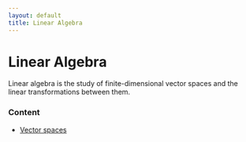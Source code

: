 ```yaml
---
layout: default
title: Linear Algebra
---
```


# Linear Algebra 

Linear algebra is the study of finite-dimensional vector spaces and the linear transformations between them. 

### Content 

- [Vector spaces](linear-algebra/vector-spaces)

 
